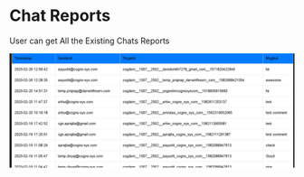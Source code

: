 # Chat Reports

User can get All the Existing Chats Reports 

![](../.gitbook/assets/image%20%28141%29.png)





